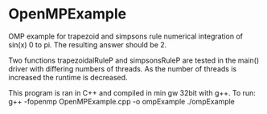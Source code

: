 # OpenMPExample
OMP example for trapezoid and simpsons rule numerical integration of sin(x) 0 to pi. The resulting answer should be 2. 

Two functions trapezoidalRuleP and simpsonsRuleP are tested in the main() driver with differing numbers of threads. As the number of threads is increased the runtime is decreased.

This program is ran in C++ and compiled in min gw 32bit with g++. To run:
g++ -fopenmp OpenMPExample.cpp -o ompExample
./ompExample

